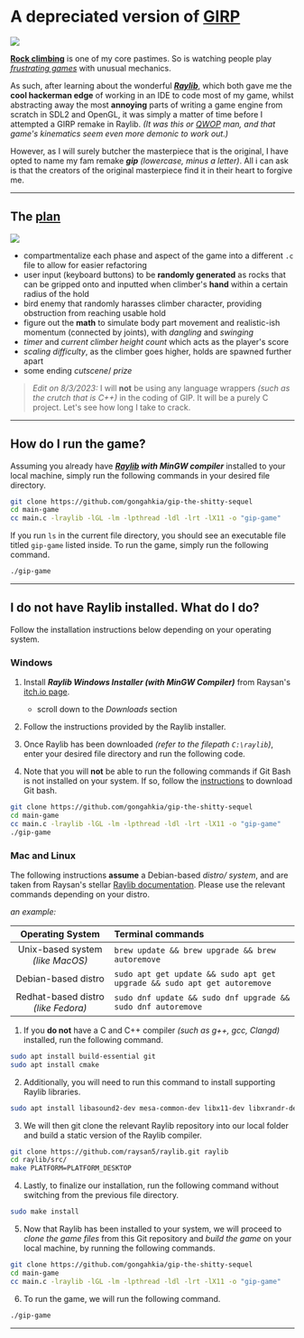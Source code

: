 # A depreciated version of [GIRP](http://www.foddy.net/GIRP.html)

![](https://iheartcats.com/wp-content/uploads/2020/09/15871902_1099453596832566_3557635749273180674_n-e1599916073805.jpg)

[**Rock climbing**](https://images.genius.com/d1cde25d34e647d7ffacefcea11fc287.1000x1000x1.jpg) is one of my core pastimes. So is watching people play [*frustrating games*](https://store.steampowered.com/app/240720/Getting_Over_It_with_Bennett_Foddy/) with unusual mechanics.

As such, after learning about the wonderful [***Raylib***](https://github.com/raysan5/raylib), which both gave me the **cool hackerman edge** of working in an IDE to code most of my game, whilst abstracting away the most **annoying** parts of writing a game engine from scratch in SDL2 and OpenGL, it was simply a matter of time before I attempted a GIRP remake in Raylib. *(It was this or [QWOP](http://www.foddy.net/Athletics.html) man, and that game's kinematics seem even more demonic to work out.)*

However, as I will surely butcher the masterpiece that is the original, I have opted to name my fam remake ***gip*** *(lowercase, minus a letter)*. All i can ask is that the creators of the original masterpiece find it in their heart to forgive me.

---

## The [plan](https://www.tiktok.com/@viralclips2k/video/7113461341448326402?lang=en)

![](https://i.kym-cdn.com/photos/images/original/001/856/682/bfc.jpg)

* compartmentalize each phase and aspect of the game into a different `.c` file to allow for easier refactoring
* user input (keyboard buttons) to be **randomly generated** as rocks that can be gripped onto and inputted when climber's **hand** within a certain radius of the hold
* bird enemy that randomly harasses climber character, providing obstruction from reaching usable hold
* figure out the **math** to simulate body part movement and realistic-ish momentum (connected by joints), with *dangling* and *swinging*
* *timer* and *current climber height count* which acts as the player's score
* *scaling difficulty*, as the climber goes higher, holds are spawned further apart
* some ending *cutscene*/ *prize*

> *Edit on 8/3/2023:* I will **not** be using any language wrappers *(such as the crutch that is C++)* in the coding of GIP. It will be a purely C project. Let's see how long I take to crack.

---

## How do I run the game?

Assuming you already have ***[Raylib](https://github.com/raysan5/raylib) with MinGW compiler*** installed to your local machine, simply run the following commands in your desired file directory.

```bash
git clone https://github.com/gongahkia/gip-the-shitty-sequel
cd main-game
cc main.c -lraylib -lGL -lm -lpthread -ldl -lrt -lX11 -o "gip-game"
```

If you run `ls` in the current file directory, you should see an executable file titled `gip-game` listed inside. To run the game, simply run the following command.

```bash
./gip-game 
```

---

## I do not have Raylib installed. What do I do?

Follow the installation instructions below depending on your operating system.

### Windows 

1. Install ***Raylib Windows Installer (with MinGW Compiler)*** from Raysan's [itch.io page](https://raysan5.itch.io/raylib).
    * scroll down to the *Downloads* section

2. Follow the instructions provided by the Raylib installer. 

3. Once Raylib has been downloaded *(refer to the filepath `C:\raylib`)*, enter your desired file directory and run the following code.

4. Note that you will **not** be able to run the following commands if Git Bash is not installed on your system. If so, follow the [instructions](https://gitforwindows.org/) to download Git bash.

```bash
git clone https://github.com/gongahkia/gip-the-shitty-sequel
cd main-game
cc main.c -lraylib -lGL -lm -lpthread -ldl -lrt -lX11 -o "gip-game"
./gip-game 
```

### Mac and Linux

The following instructions **assume** a Debian-based *distro/ system*, and are taken from Raysan's stellar [Raylib documentation](https://github.com/raysan5/raylib/wiki/Working-on-GNU-Linux). Please use the relevant commands depending on your distro.

*an example:*

| Operating System | Terminal commands |
| :---: | :--- |
| Unix-based system *(like MacOS)* | `brew update && brew upgrade && brew autoremove` | 
| Debian-based distro | `sudo apt get update && sudo apt get upgrade && sudo apt get autoremove` | 
| Redhat-based distro *(like Fedora)* | `sudo dnf update && sudo dnf upgrade && sudo dnf autoremove` |

1. If you **do not** have a C and C++ compiler *(such as g++, gcc, Clangd)* installed, run the following command.

```bash
sudo apt install build-essential git
sudo apt install cmake
```

2. Additionally, you will need to run this command to install supporting Raylib libraries.

```bash
sudo apt install libasound2-dev mesa-common-dev libx11-dev libxrandr-dev libxi-dev xorg-dev libgl1-mesa-dev libglu1-mesa-dev
```

3. We will then git clone the relevant Raylib repository into our local folder and build a static version of the Raylib compiler.

```bash
git clone https://github.com/raysan5/raylib.git raylib
cd raylib/src/
make PLATFORM=PLATFORM_DESKTOP
```

4. Lastly, to finalize our installation, run the following command without switching from the previous file directory.

```bash
sudo make install
```

5. Now that Raylib has been installed to your system, we will proceed to *clone the game files* from this Git repository and *build the game* on your local machine, by running the following commands.

```bash
git clone https://github.com/gongahkia/gip-the-shitty-sequel
cd main-game
cc main.c -lraylib -lGL -lm -lpthread -ldl -lrt -lX11 -o "gip-game"
```

6. To run the game, we will run the following command.

```bash
./gip-game
```

---